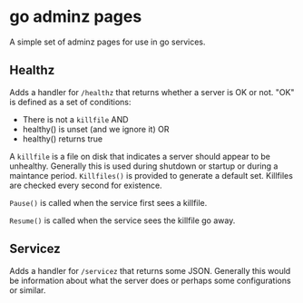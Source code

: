 # go adminz pages

A simple set of adminz pages for use in go services.

## Healthz

Adds a handler for `/healthz` that returns whether a server is OK or not. "OK"
is defined as a set of conditions:

* There is not a `killfile` AND
* healthy() is unset (and we ignore it) OR
* healthy() returns true

A `killfile` is a file on disk that indicates a server should appear to be
unhealthy. Generally this is used during shutdown or startup or during
a maintance period. `Killfiles()` is provided to generate a default set.
Killfiles are checked every second for existence.

`Pause()` is called when the service first sees a killfile.

`Resume()` is called when the service sees the killfile go away.

## Servicez

Adds a handler for `/servicez` that returns some JSON. Generally this would be
information about what the server does or perhaps some configurations or
similar.
